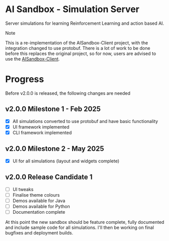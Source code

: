 # AI Sandbox - Simulation Server

Server simulations for learning Reinforcement Learning and action based AI.

> [!NOTE]
> This is a re-implementation of the AISandbox-Client project, with the integration changed to use protobuf. There
is a lot of work to be done before this replaces the original project, so for now, users are advised to use
the [AISandbox-Client](https://github.com/graham-evans/AISandbox-Client).

# Progress

Before v2.0.0 is released, the following changes are needed

## v2.0.0 Milestone 1 - Feb 2025

- [x] All simulations converted to use protobuf and have basic functionality  
- [x] UI framework implemented
- [x] CLI framework implemented

## v2.0.0 Milestone 2 - May 2025

- [x] UI for all simulations (layout and widgets complete)

## v2.0.0 Release Candidate 1

- [ ] UI tweaks
- [ ] Finalise theme colours
- [ ] Demos available for Java
- [ ] Demos available for Python
- [ ] Documentation complete

At this point the new sandbox should be feature complete, fully documented and include sample code for all simulations.
I'll then be working on final bugfixes and deployment builds.